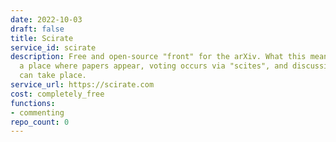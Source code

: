 ```yaml
---
date: 2022-10-03
draft: false
title: Scirate
service_id: scirate
description: Free and open-source "front" for the arXiv. What this means is it is
  a place where papers appear, voting occurs via "scites", and discussion via comments
  can take place.
service_url: https://scirate.com
cost: completely_free
functions:
- commenting
repo_count: 0
---
```



